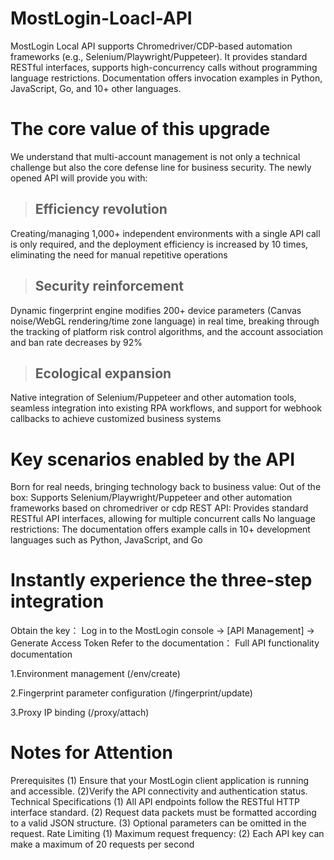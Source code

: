 # MostLogin-Loacl-API
MostLogin Local API supports Chromedriver/CDP-based automation frameworks (e.g., Selenium/Playwright/Puppeteer). It provides standard RESTful interfaces, supports high-concurrency calls without programming language restrictions. Documentation offers invocation examples in Python, JavaScript, Go, and 10+ other languages.
<br />
# The core value of this upgrade
We understand that multi-account management is not only a technical challenge but also the core defense line for business security. The newly opened API will provide you with:

> ## Efficiency revolution

Creating/managing 1,000+ independent environments with a single API call is only required, and the deployment efficiency is increased by 10 times, eliminating the need for manual repetitive operations

> ## Security reinforcement

Dynamic fingerprint engine modifies 200+ device parameters (Canvas noise/WebGL rendering/time zone language) in real time, breaking through the tracking of platform risk control algorithms, and the account association and ban rate decreases by 92%

> ## Ecological expansion

Native integration of Selenium/Puppeteer and other automation tools, seamless integration into existing RPA workflows, and support for webhook callbacks to achieve customized business systems
<br />
# Key scenarios enabled by the API
Born for real needs, bringing technology back to business value:
Out of the box: Supports Selenium/Playwright/Puppeteer and other automation frameworks based on chromedriver or cdp
REST API: Provides standard RESTful API interfaces, allowing for multiple concurrent calls
No language restrictions: The documentation offers example calls in 10+ development languages such as Python, JavaScript, and Go
<br />
# Instantly experience the three-step integration
Obtain the key： Log in to the MostLogin console → [API Management] → Generate Access Token
Refer to the documentation： Full API functionality documentation

1.Environment management (/env/create)

2.Fingerprint parameter configuration (/fingerprint/update)

3.Proxy IP binding (/proxy/attach)
<br />
# Notes for Attention
Prerequisites
(1) Ensure that your MostLogin client application is running and accessible.
(2)Verify the API connectivity and authentication status. 
Technical Specifications
(1) All API endpoints follow the RESTful HTTP interface standard.
(2) Request data packets must be formatted according to a valid JSON structure.
(3) Optional parameters can be omitted in the request.
Rate Limiting
(1) Maximum request frequency:
(2) Each API key can make a maximum of 20 requests per second
